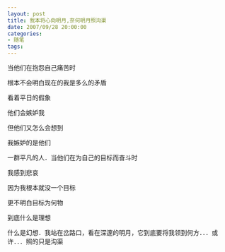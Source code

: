 ```yaml
---
layout: post
title: 我本将心向明月,奈何明月照沟渠
date: 2007/09/28 20:00:00
categories: 
- 随笔
tags: 
---
```


当他们在抱怨自己痛苦时

根本不会明白现在的我是多么的矛盾

看着平日的假象

他们会嫉妒我

但他们又怎么会想到

我嫉妒的是他们

一群平凡的人．当他们在为自己的目标而奋斗时

我感到悲哀

因为我根本就没一个目标

更不明白目标为何物

到底什么是理想

什么是幻想．我站在岔路口，看在深邃的明月，它到底要将我领到何方．．．或许．．．照的只是沟渠
